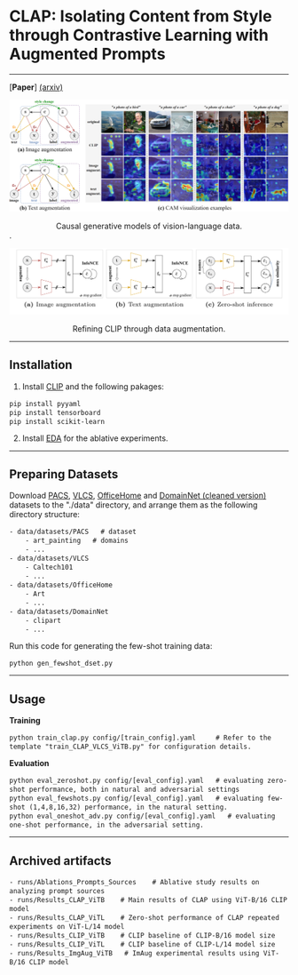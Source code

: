 # CLAP: Isolating Content from Style through Contrastive Learning with Augmented Prompts
---
[**Paper**] [(arxiv)](https://arxiv.org/abs/2311.16445)

![Causality](visuals/image.png)
<center> Causal generative models of vision-language data. </center>
.

![Framework](visuals/CLAP_Training.png)
<center> Refining CLIP through data augmentation.  </center>

---

## Installation

1. Install [CLIP](https://github.com/openai/CLIP) and the following pakages:

``` shell
pip install pyyaml
pip install tensorboard
pip install scikit-learn
```

2. Install [EDA](https://github.com/jasonwei20/eda_nlp) for the ablative experiments.

---
## Preparing Datasets

Download [PACS](https://drive.google.com/file/d/1m4X4fROCCXMO0lRLrr6Zz9Vb3974NWhE/view), [VLCS](https://www.mediafire.com/file/7yv132lgn1v267r/vlcs.tar.gz/file), [OfficeHome](https://www.hemanthdv.org/officeHomeDataset.html) and [DomainNet (cleaned version)](https://ai.bu.edu/M3SDA/) datasets to the "./data" directory, and arrange them as the following directory structure:

``` shell
- data/datasets/PACS   # dataset
    - art_painting   # domains
    - ...
- data/datasets/VLCS
    - Caltech101
    - ...
- data/datasets/OfficeHome
    - Art
    - ...
- data/datasets/DomainNet
    - clipart
    - ...
```

<!-- Download [synthetic images]() for ImAug comparing experiments, extrat it to the following structure:
``` shell
- data/synthesis_images
    - aircraft carrier
        - ...
    - airplane
    - ...
``` -->

Run this code for generating the few-shot training data:
``` shell
python gen_fewshot_dset.py
```

---
## Usage
**Training**
``` shell
python train_clap.py config/[train_config].yaml     # Refer to the template "train_CLAP_VLCS_ViTB.py" for configuration details.
```
**Evaluation**
``` shell
python eval_zeroshot.py config/[eval_config].yaml   # evaluating zero-shot performance, both in natural and adversarial settings
python eval_fewshots.py config/[eval_config].yaml   # evaluating few-shot (1,4,8,16,32) performance, in the natural setting.
python eval_oneshot_adv.py config/[eval_config].yaml   # evaluating one-shot performance, in the adversarial setting.
```

---
## Archived artifacts
``` shell
- runs/Ablations_Prompts_Sources    # Ablative study results on analyzing prompt sources
- runs/Results_CLAP_ViTB    # Main results of CLAP using ViT-B/16 CLIP model
- runs/Results_CLAP_ViTL    # Zero-shot performance of CLAP repeated experiments on ViT-L/14 model
- runs/Results_CLIP_ViTB    # CLIP baseline of CLIP-B/16 model size
- runs/Results_CLIP_ViTL    # CLIP baseline of CLIP-L/14 model size
- runs/Results_ImgAug_ViTB   # ImAug experimental results using ViT-B/16 CLIP model
```